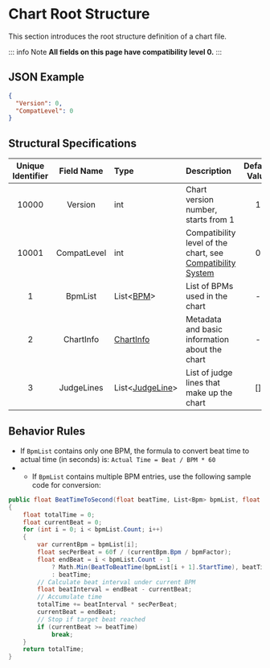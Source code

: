 # Chart Root Structure

This section introduces the root structure definition of a chart file.

::: info Note
**All fields on this page have compatibility level 0.**
:::

## JSON Example

```json
{
  "Version": 0,
  "CompatLevel": 0
}
```

## Structural Specifications

| Unique Identifier | Field Name  | Type                                              | Description                                                                                                    | Default Value | Added Version |
|:-----------------:|:-----------:|:--------------------------------------------------|:---------------------------------------------------------------------------------------------------------------|:-------------:|:-------------:|
|       10000       |   Version   | int                                               | Chart version number, starts from 1                                                                            |       1       |       1       |
|       10001       | CompatLevel | int                                               | Compatibility level of the chart, see [Compatibility System](/markdown-examples.md#compatibility-level-system) |       0       |       1       |
|         1         |   BpmList   | List<[BPM](/en/chart_format/bpm.md)>              | List of BPMs used in the chart                                                                                 |       -       |       1       |
|         2         |  ChartInfo  | [ChartInfo](/en/chart_format/chart_info.md)       | Metadata and basic information about the chart                                                                 |       -       |       1       |
|         3         | JudgeLines  | List<[JudgeLine](/en/chart_format/judge_line.md)> | List of judge lines that make up the chart                                                                     |      []       |       1       |

## Behavior Rules

- If `BpmList` contains only one BPM, the formula to convert beat time to actual time (in seconds) is:
  `Actual Time = Beat / BPM * 60`
-
    - If `BpmList` contains multiple BPM entries, use the following sample code for conversion:

```csharp
public float BeatTimeToSecond(float beatTime, List<Bpm> bpmList, float bpmFactor)
{
    float totalTime = 0;
    float currentBeat = 0;
    for (int i = 0; i < bpmList.Count; i++)
    {
        var currentBpm = bpmList[i];
        float secPerBeat = 60f / (currentBpm.Bpm / bpmFactor);
        float endBeat = i < bpmList.Count - 1
            ? Math.Min(BeatToBeatTime(bpmList[i + 1].StartTime), beatTime)
            : beatTime;
        // Calculate beat interval under current BPM
        float beatInterval = endBeat - currentBeat;
        // Accumulate time
        totalTime += beatInterval * secPerBeat;
        currentBeat = endBeat;
        // Stop if target beat reached
        if (currentBeat >= beatTime)
            break;
    }
    return totalTime;
}
```